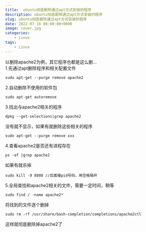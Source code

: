 ```yaml
---
title:  ubuntu彻底删除通过apt方式安装的程序
description: ubuntu彻底删除通过apt方式安装的程序
slug: ubuntu彻底删除通过apt方式安装的程序
date: 2022-07-16 00:00:00+0000
image: cover.jpg
categories:
    - Linux
tags:
    - Linux
---
```




以删除apache2为例，其它程序也都是这么删...  
1.先通过apt删除程序和相关配置文件

```
sudo apt-get --purge remove apache2
```

2.自动删除不使用的软件包

```
sudo apt-get autoremove
```

3.找出与apache2相关的程序

```
dpkg --get-selections|grep apache2
```

没有就不显示，如果有就删除这些相关的程序

```
sudo apt-get --purge remove xxx
```

4.查看apache2是否还有进程存在

```
ps -ef |grep apache2
```

如果有就杀掉

```
sudo kill -9 8888 //后面接pid号码，用空格隔开
```

5.全局查找和apache2相关的文件，需要一定时间，稍等

```
sudo find / -name apache2*
```

将找到的文件逐个删掉

```
sudo rm -rf /usr/share/bash-completion/completions/apache2ctl
```

这样就彻底删除掉apache2了
